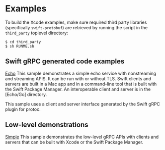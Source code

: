 
# Examples

To build the Xcode examples, make sure required third party libraries
(specifically `swift-protobuf`) are retrieved by running the script in the
`third_party` toplevel directory:

    $ cd third_party
    $ sh RUNME.sh

## Swift gRPC generated code examples

[Echo](Echo)
This sample demonstrates a simple echo service with nonstreaming and streaming APIS.
It can be run with or without TLS. Swift clients and servers are built in a Mac app 
and in a command-line tool that is built with the Swift Package Manager. An 
interoperable client and server is in the [Echo/Go] directory. 

This sample uses a client and server interface generated by the Swift gRPC plugin
for protoc.

## Low-level demonstrations

[Simple](Simple)
This sample demonstrates the low-level gRPC APIs with clients and servers
that can be built with Xcode or the Swift Package Manager.
 
